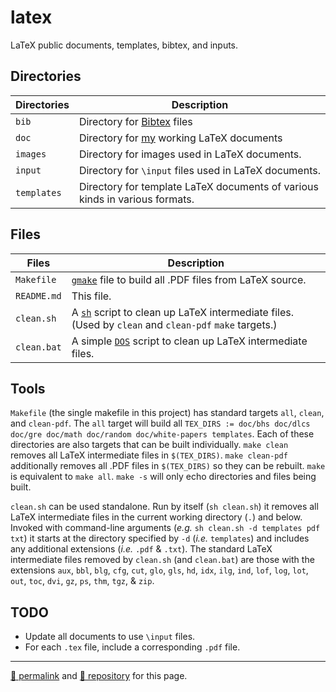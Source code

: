# latex

LaTeX public documents, templates, bibtex, and inputs.

## Directories

| Directories | Description |
| --- | --- |
| `bib` | Directory for [Bibtex](http://www.bibtex.org/) files |
| `doc` | Directory for [my](https://github.com/dcpetty) working LaTeX documents |
| `images` | Directory for images used in LaTeX documents. |
| `input` | Directory for `\input` files used in LaTeX documents. |
| `templates` | Directory for template LaTeX documents of various kinds in various formats. |

## Files

| Files | Description |
| --- | --- |
| `Makefile` | [`gmake`](https://linux.die.net/man/1/gmake) file to build all .PDF files from LaTeX source. |
| `README.md` | This file. |
| `clean.sh` | A [`sh`](https://linux.die.net/man/1/sh) script to clean up LaTeX intermediate files. (Used by `clean` and `clean-pdf` `make` targets.) |
| `clean.bat` | A simple [`DOS`](https://www.lifewire.com/dos-commands-4070427) script to clean up LaTeX intermediate files. |

## Tools

`Makefile` (the single makefile in this project) has standard targets `all`, `clean`, and `clean-pdf`. The `all` target will build all `TEX_DIRS := doc/bhs doc/dlcs doc/gre doc/math doc/random doc/white-papers templates`. Each of these directories are also targets that can be built individually. `make clean` removes all LaTeX intermediate files in `$(TEX_DIRS)`. `make clean-pdf` additionally removes all .PDF files in `$(TEX_DIRS)` so they can be rebuilt. `make` is equivalent to `make all`. `make -s` will only echo directories and files being built.

`clean.sh` can be used standalone. Run by itself (`sh clean.sh`) it removes all LaTeX intermediate files in the current working directory (`.`) and below. Invoked with command-line arguments (*e.g.* `sh clean.sh -d templates pdf txt`) it starts at the directory specified by `-d` (*i.e.* `templates`) and includes any additional extensions (*i.e.* `.pdf` &amp; `.txt`). The standard LaTeX intermediate files removed by `clean.sh` (and `clean.bat`) are those with the extensions `aux`, `bbl`, `blg`, `cfg`, `cut`, `glo`, `gls`, `hd`, `idx`, `ilg`, `ind`, `lof`, `log`, `lot`, `out`, `toc`, `dvi`, `gz`, `ps`, `thm`, `tgz`, &amp; `zip`.

## TODO

- Update all documents to use `\input` files.
- For each `.tex` file, include a corresponding `.pdf` file.

<hr>

[&#128279; permalink](https://dcpetty.github.io/latex/) and [&#128297; repository](https://github.com/dcpetty/latex/) for this page.
